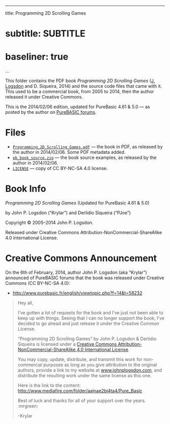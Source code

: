 
---
title:    Programming 2D Scrolling Games
# subtitle: SUBTITLE
# baseliner: true
...


This folder contains the PDF book *Programming 2D Scrolling Games* ([J. Logsdon](http://www.johnplogsdon.com/) and D. Siqueira, 2014) and the source code files that came with it. This used to be a commercial book, from 2005 to 2014, then the author released it under Creative Commons.

This is the 2014/02/06 edition, updated for PureBasic 4.61 & 5.0 — as posted by the author on [PureBASIC forums](http://www.purebasic.fr/english/viewtopic.php?f=14&t=58232).


Files
=====

-   [`Programming_2D_Scrolling_Games.pdf`](./Programming_2D_Scrolling_Games.pdf) — the book in PDF, as released by the author in 2014/02/06. Some PDF metadata added.
-   [`pb_book_source.zip`](./pb_book_source.zip) — the book source examples, as released by the author in 2014/02/06.
-   [`LICENSE`](./LICENSE) — copy of CC BY-NC-SA 4.0 license.

Book Info
=========

*Programming 2D Scrolling Games* (Updated for PureBasic 4.61 & 5.0)

by John P. Logsdon (“Krylar”) and Derlidio Siqueira (“PJoe”)

Copyright © 2005–2014 John P. Logsdon.

Released under Creative Commons Attribution-NonCommercial-ShareAlike 4.0 International License.

Creative Commons Announcement
=============================

On the 6th of February, 2014, author John P. Logsdon (aka “Krylar”) announced of PureBASIC forums that the book was released under Creative Commons (CC BY-NC-SA 4.0):

-   <http://www.purebasic.fr/english/viewtopic.php?f=14&t=58232>

> Hey all,
>
> I’ve gotten a lot of requests for the book and I’ve just not been able to keep up with things. Seeing that I can no longer support the book, I’ve decided to go ahead and just release it under the Creative Common License.
>
> “Programming 2D Scrolling Games” by John P. Logsdon & Derlidio Siqueira is licensed under a [Creative Commons Attribution-NonCommercial-ShareAlike 4.0 International License](http://creativecommons.org/licenses/by-nc-sa/4.0/deed.en_US).
>
> You may copy, update, distribute, and transmit this work for non-commercial purposes as long as you give attribution to the original authors, provide a link to my website at www.johnplogsdon.com, and distribute the resulting work under the same license as this one.
>
> Here is the link to the content: <http://www.mediafire.com/folder/aajnae2bi4ta4/Pure_Basic>
>
> Best of luck and thanks for all of your support over the years. :mrgreen:
>
> -Krylar
